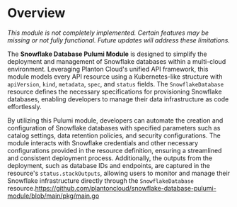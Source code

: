 # Overview

*This module is not completely implemented. Certain features may be missing or not fully functional. Future updates will address these limitations.*

The **Snowflake Database Pulumi Module** is designed to simplify the deployment and management of Snowflake databases within a multi-cloud environment. Leveraging Planton Cloud's unified API framework, this module models every API resource using a Kubernetes-like structure with `apiVersion`, `kind`, `metadata`, `spec`, and `status` fields. The `SnowflakeDatabase` resource defines the necessary specifications for provisioning Snowflake databases, enabling developers to manage their data infrastructure as code effortlessly.

By utilizing this Pulumi module, developers can automate the creation and configuration of Snowflake databases with specified parameters such as catalog settings, data retention policies, and security configurations. The module interacts with Snowflake credentials and other necessary configurations provided in the resource definition, ensuring a streamlined and consistent deployment process. Additionally, the outputs from the deployment, such as database IDs and endpoints, are captured in the resource's `status.stackOutputs`, allowing users to monitor and manage their Snowflake infrastructure directly through the `SnowflakeDatabase` resource.https://github.com/plantoncloud/snowflake-database-pulumi-module/blob/main/pkg/main.go